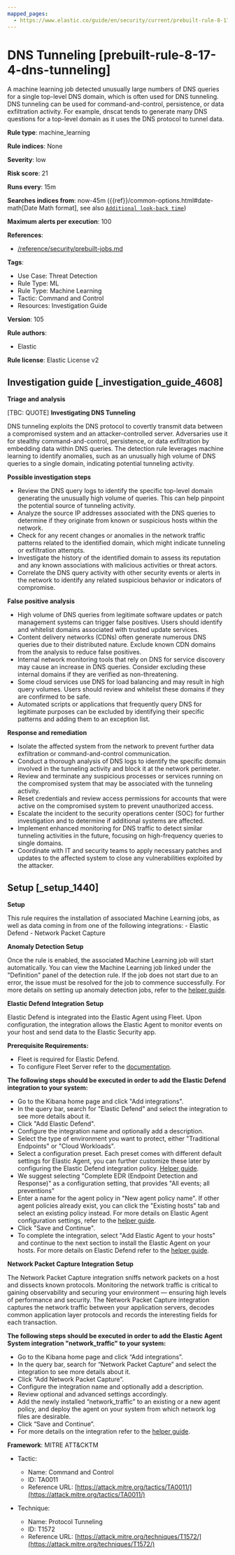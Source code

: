 ```yaml
---
mapped_pages:
  - https://www.elastic.co/guide/en/security/current/prebuilt-rule-8-17-4-dns-tunneling.html
---
```


# DNS Tunneling [prebuilt-rule-8-17-4-dns-tunneling]

A machine learning job detected unusually large numbers of DNS queries for a single top-level DNS domain, which is often used for DNS tunneling. DNS tunneling can be used for command-and-control, persistence, or data exfiltration activity. For example, dnscat tends to generate many DNS questions for a top-level domain as it uses the DNS protocol to tunnel data.

**Rule type**: machine_learning

**Rule indices**: None

**Severity**: low

**Risk score**: 21

**Runs every**: 15m

**Searches indices from**: now-45m ({{ref}}/common-options.html#date-math[Date Math format], see also [`Additional look-back time`](docs-content://solutions/security/detect-and-alert/create-detection-rule.md#rule-schedule))

**Maximum alerts per execution**: 100

**References**:

* [/reference/security/prebuilt-jobs.md](/reference/prebuilt-jobs.md)

**Tags**:

* Use Case: Threat Detection
* Rule Type: ML
* Rule Type: Machine Learning
* Tactic: Command and Control
* Resources: Investigation Guide

**Version**: 105

**Rule authors**:

* Elastic

**Rule license**: Elastic License v2

## Investigation guide [_investigation_guide_4608]

**Triage and analysis**

[TBC: QUOTE]
**Investigating DNS Tunneling**

DNS tunneling exploits the DNS protocol to covertly transmit data between a compromised system and an attacker-controlled server. Adversaries use it for stealthy command-and-control, persistence, or data exfiltration by embedding data within DNS queries. The detection rule leverages machine learning to identify anomalies, such as an unusually high volume of DNS queries to a single domain, indicating potential tunneling activity.

**Possible investigation steps**

* Review the DNS query logs to identify the specific top-level domain generating the unusually high volume of queries. This can help pinpoint the potential source of tunneling activity.
* Analyze the source IP addresses associated with the DNS queries to determine if they originate from known or suspicious hosts within the network.
* Check for any recent changes or anomalies in the network traffic patterns related to the identified domain, which might indicate tunneling or exfiltration attempts.
* Investigate the history of the identified domain to assess its reputation and any known associations with malicious activities or threat actors.
* Correlate the DNS query activity with other security events or alerts in the network to identify any related suspicious behavior or indicators of compromise.

**False positive analysis**

* High volume of DNS queries from legitimate software updates or patch management systems can trigger false positives. Users should identify and whitelist domains associated with trusted update services.
* Content delivery networks (CDNs) often generate numerous DNS queries due to their distributed nature. Exclude known CDN domains from the analysis to reduce false positives.
* Internal network monitoring tools that rely on DNS for service discovery may cause an increase in DNS queries. Consider excluding these internal domains if they are verified as non-threatening.
* Some cloud services use DNS for load balancing and may result in high query volumes. Users should review and whitelist these domains if they are confirmed to be safe.
* Automated scripts or applications that frequently query DNS for legitimate purposes can be excluded by identifying their specific patterns and adding them to an exception list.

**Response and remediation**

* Isolate the affected system from the network to prevent further data exfiltration or command-and-control communication.
* Conduct a thorough analysis of DNS logs to identify the specific domain involved in the tunneling activity and block it at the network perimeter.
* Review and terminate any suspicious processes or services running on the compromised system that may be associated with the tunneling activity.
* Reset credentials and review access permissions for accounts that were active on the compromised system to prevent unauthorized access.
* Escalate the incident to the security operations center (SOC) for further investigation and to determine if additional systems are affected.
* Implement enhanced monitoring for DNS traffic to detect similar tunneling activities in the future, focusing on high-frequency queries to single domains.
* Coordinate with IT and security teams to apply necessary patches and updates to the affected system to close any vulnerabilities exploited by the attacker.


## Setup [_setup_1440]

**Setup**

This rule requires the installation of associated Machine Learning jobs, as well as data coming in from one of the following integrations: - Elastic Defend - Network Packet Capture

**Anomaly Detection Setup**

Once the rule is enabled, the associated Machine Learning job will start automatically. You can view the Machine Learning job linked under the "Definition" panel of the detection rule. If the job does not start due to an error, the issue must be resolved for the job to commence successfully. For more details on setting up anomaly detection jobs, refer to the [helper guide](docs-content://explore-analyze/machine-learning/anomaly-detection.md).

**Elastic Defend Integration Setup**

Elastic Defend is integrated into the Elastic Agent using Fleet. Upon configuration, the integration allows the Elastic Agent to monitor events on your host and send data to the Elastic Security app.

**Prerequisite Requirements:**

* Fleet is required for Elastic Defend.
* To configure Fleet Server refer to the [documentation](docs-content://reference/ingestion-tools/fleet/fleet-server.md).

**The following steps should be executed in order to add the Elastic Defend integration to your system:**

* Go to the Kibana home page and click "Add integrations".
* In the query bar, search for "Elastic Defend" and select the integration to see more details about it.
* Click "Add Elastic Defend".
* Configure the integration name and optionally add a description.
* Select the type of environment you want to protect, either "Traditional Endpoints" or "Cloud Workloads".
* Select a configuration preset. Each preset comes with different default settings for Elastic Agent, you can further customize these later by configuring the Elastic Defend integration policy. [Helper guide](docs-content://solutions/security/configure-elastic-defend/configure-an-integration-policy-for-elastic-defend.md).
* We suggest selecting "Complete EDR (Endpoint Detection and Response)" as a configuration setting, that provides "All events; all preventions"
* Enter a name for the agent policy in "New agent policy name". If other agent policies already exist, you can click the "Existing hosts" tab and select an existing policy instead. For more details on Elastic Agent configuration settings, refer to the [helper guide](docs-content://reference/ingestion-tools/fleet/agent-policy.md).
* Click "Save and Continue".
* To complete the integration, select "Add Elastic Agent to your hosts" and continue to the next section to install the Elastic Agent on your hosts. For more details on Elastic Defend refer to the [helper guide](docs-content://solutions/security/configure-elastic-defend/install-elastic-defend.md).

**Network Packet Capture Integration Setup**

The Network Packet Capture integration sniffs network packets on a host and dissects known protocols. Monitoring the network traffic is critical to gaining observability and securing your environment — ensuring high levels of performance and security. The Network Packet Capture integration captures the network traffic between your application servers, decodes common application layer protocols and records the interesting fields for each transaction.

**The following steps should be executed in order to add the Elastic Agent System integration "network_traffic" to your system:**

* Go to the Kibana home page and click “Add integrations”.
* In the query bar, search for “Network Packet Capture” and select the integration to see more details about it.
* Click “Add Network Packet Capture”.
* Configure the integration name and optionally add a description.
* Review optional and advanced settings accordingly.
* Add the newly installed “network_traffic” to an existing or a new agent policy, and deploy the agent on your system from which network log files are desirable.
* Click “Save and Continue”.
* For more details on the integration refer to the [helper guide](https://docs.elastic.co/integrations/network_traffic).

**Framework**: MITRE ATT&CKTM

* Tactic:

    * Name: Command and Control
    * ID: TA0011
    * Reference URL: [https://attack.mitre.org/tactics/TA0011/](https://attack.mitre.org/tactics/TA0011/)

* Technique:

    * Name: Protocol Tunneling
    * ID: T1572
    * Reference URL: [https://attack.mitre.org/techniques/T1572/](https://attack.mitre.org/techniques/T1572/)



